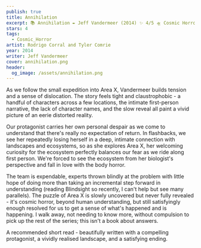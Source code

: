 ```yaml
---
publish: true
title: Annihilation
excerpt: 📚 Annihilation ✒️ Jeff Vandermeer (2014) ✨ 4/5 🛸 Cosmic Horror 🖌️ Rodrigo Corral and Tyler Comrie
stars: 4
tags:
  - Cosmic_Horror
artist: Rodrigo Corral and Tyler Comrie
year: 2014
writer: Jeff Vandermeer
cover: annihilation.png
header:
  og_image: /assets/annihilation.png
---
```

As we follow the small expedition into Area X, Vandermeer builds tension and a sense of dislocation. The story feels tight and claustrophobic - a handful of characters across a few locations, the intimate first-person narrative, the lack of character names, and the slow reveal all paint a vivid picture of an eerie distorted reality.  
  
Our protagonist carries her own personal despair as we come to understand that there's really no expectation of return. In flashbacks, we see her repeatedly losing herself in a deep, intimate connection with landscapes and ecosystems, so as she explores Area X, her welcoming curiosity for the ecosystem perfectly balances our fear as we ride along first person. We're forced to see the ecosystem from her biologist's perspective and fall in love with the body horror.  
  
The team is expendable, experts thrown blindly at the problem with little hope of doing more than taking an incremental step forward in understanding (reading Blindsight so recently, I can't help but see many parallels). The puzzle of Area X is slowly uncovered but never fully revealed - it's cosmic horror, beyond human understanding, but still satisfyingly enough resolved for us to get a sense of what's happened and is happening. I walk away, not needing to know more, without compulsion to pick up the rest of the series; this isn't a book about answers.  
  
A recommended short read - beautifully written with a compelling protagonist, a vividly realised landscape, and a satisfying ending.